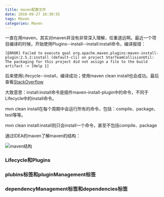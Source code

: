 ```yaml
---
title: maven配置文件
date: 2018-09-27 16:30:55
tags: Maven
categories: Maven
---
```

一直在用maven，其实对maven并没有非常深入理解，任重道远啊。最近一个项目编译的时候，开始使用Plugins--install--install:install命令，编译报错：

<!-- more -->

	[ERROR] Failed to execute goal org.apache.maven.plugins:maven-install-plugin:2.5.2:install (default-cli) on project StarTeamCollisionUtil: The packaging for this project did not assign a file to the build artifact -> [Help 1]

后来使用Lifecycle--install，编译成功；使用maven clean install也会成功。最后查看[StackOverflow](https://stackoverflow.com/questions/6308162/maven-the-packaging-for-this-project-did-not-assign-a-file-to-the-build-artifac)

大致意思：install:install命令是插件maven-install-plugin中的命令，不同于Lifecycle中的install命令。

mvn clean install在每个周期中会运行所有的命令，包括：compile、package、test等等。

mvn clean install:install则只会install一个命令，甚至不包括compile、package

通过IDEA的maven了解maven的结构：

![maven结构](http://pciqklc7l.bkt.clouddn.com/maven.PNG)

### Lifecycle和Plugins ###

### plubins标签和pluginManagement标签 ###

### dependencyManagement标签和dependencies标签 ###